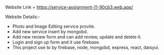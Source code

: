 Website Link = https://service-assignment-11-90cb3.web.app/

Website Details:- 

* Photo and Image Editing service provite.
* Add new service insert by mongobd.
* Add new review form and can add review, update and delete it.
* Login and sign up form and it use firebase.
* This project use to by firebase, node, mongobd, express, react, daisyui.





